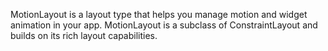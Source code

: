 MotionLayout is a layout type that helps you manage motion and widget animation in your app. MotionLayout is a subclass of ConstraintLayout and builds on its rich layout capabilities.